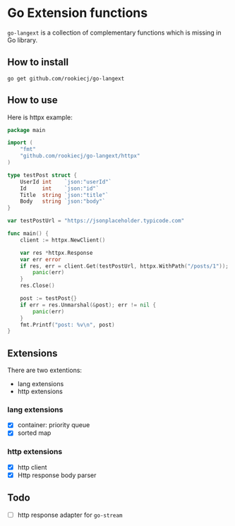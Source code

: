 # Go Extension functions

`go-langext` is a collection of complementary functions which is missing in Go library.

## How to install

```
go get github.com/rookiecj/go-langext
```

## How to use

Here is httpx example:

```go
package main

import (
	"fmt"
	"github.com/rookiecj/go-langext/httpx"
)

type testPost struct {
	UserId int    `json:"userId"`
	Id     int    `json:"id"`
	Title  string `json:"title"`
	Body   string `json:"body"`
}

var testPostUrl = "https://jsonplaceholder.typicode.com"

func main() {
	client := httpx.NewClient()

	var res *httpx.Response
	var err error
	if res, err = client.Get(testPostUrl, httpx.WithPath("/posts/1")); err != nil {
		panic(err)
	}
	res.Close()

	post := testPost{}
	if err = res.Unmarshal(&post); err != nil {
		panic(err)
	}
	fmt.Printf("post: %v\n", post)
}


```

## Extensions

There are two extentions:

- lang extensions
- http extensions

### lang extensions

- [X] container: priority queue
- [X] sorted map

### http extensions

- [X] http client
- [X] Http response body parser

## Todo

- [ ] http response adapter for `go-stream`
